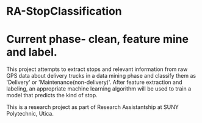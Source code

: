 # RA-StopClassification

# Current phase- clean, feature mine and label.
This project attempts to extract stops and relevant information from raw GPS data about delivery trucks in a data mining phase and classify them as 'Delivery' or 'Maintenance(non-delivery)'. After feature extraction and labeling, an appropriate machine learning algorithm will be used to train a model that predicts the kind of stop.

This is a research project as part of Research Assistantship at SUNY Polytechnic, Utica.
